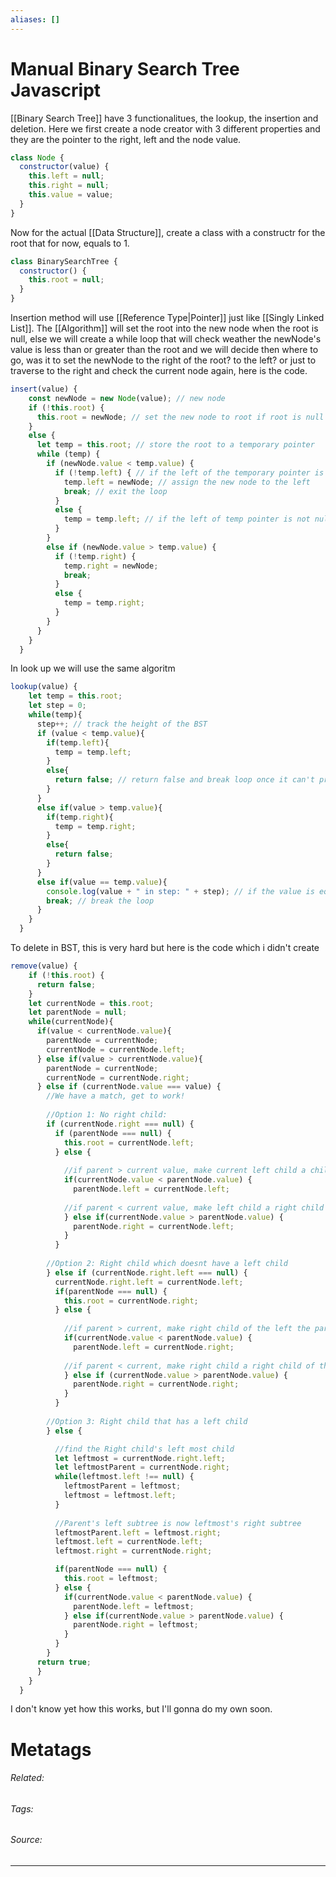 ```yaml
---
aliases: []
---
```

# Manual Binary Search Tree Javascript
[[Binary Search Tree]] have 3 functionalitues, the lookup, the insertion and deletion. 
Here we first create a node creator with 3 different properties and they are the pointer to the right, left and the node value.
```js
class Node {
  constructor(value) {
    this.left = null;
    this.right = null;
    this.value = value;
  }
}
```

Now for the actual [[Data Structure]], create a class with a constructr for the root that for now, equals to 1.
```js
class BinarySearchTree {
  constructor() {
    this.root = null;
  }
}
```

Insertion method will use [[Reference Type|Pointer]] just like [[Singly Linked List]]. The [[Algorithm]] will set the root into the new node when the root is null, else we will create a while loop that will check weather the newNode's value is less than or greater than the root and we will decide then where to go, was it to set the newNode to the right of the root? to the left? or just to traverse to the right and check the current node again, here is the code. 
```js
insert(value) {
    const newNode = new Node(value); // new node
    if (!this.root) {
      this.root = newNode; // set the new node to root if root is null
    }
    else {
      let temp = this.root; // store the root to a temporary pointer
      while (temp) {
        if (newNode.value < temp.value) {
          if (!temp.left) { // if the left of the temporary pointer is null, 
            temp.left = newNode; // assign the new node to the left
            break; // exit the loop
          }
          else {
            temp = temp.left; // if the left of temp pointer is not null, update the temp with it
          }
        }
        else if (newNode.value > temp.value) {
          if (!temp.right) {
            temp.right = newNode;
            break;
          }
          else {
            temp = temp.right;
          }
        }
      }
    }
  }
```

In look up we will use the same algoritm
```js
lookup(value) {
    let temp = this.root;
    let step = 0;
    while(temp){
      step++; // track the height of the BST
      if (value < temp.value){
        if(temp.left){
          temp = temp.left;
        }
        else{
          return false; // return false and break loop once it can't proceed
        }
      }
      else if(value > temp.value){
        if(temp.right){
          temp = temp.right;
        }
        else{
          return false;
        }
      }
      else if(value == temp.value){
        console.log(value + " in step: " + step); // if the value is equal to a node, yey. 
        break; // break the loop
      }
    }
  }
```

To delete in BST, this is very hard but here is the code which i didn't create
```js
remove(value) {
    if (!this.root) {
      return false;
    }
    let currentNode = this.root;
    let parentNode = null;
    while(currentNode){
      if(value < currentNode.value){
        parentNode = currentNode;
        currentNode = currentNode.left;
      } else if(value > currentNode.value){
        parentNode = currentNode;
        currentNode = currentNode.right;
      } else if (currentNode.value === value) {
        //We have a match, get to work!
        
        //Option 1: No right child: 
        if (currentNode.right === null) {
          if (parentNode === null) {
            this.root = currentNode.left;
          } else {
            
            //if parent > current value, make current left child a child of parent
            if(currentNode.value < parentNode.value) {
              parentNode.left = currentNode.left;
            
            //if parent < current value, make left child a right child of parent
            } else if(currentNode.value > parentNode.value) {
              parentNode.right = currentNode.left;
            }
          }
        
        //Option 2: Right child which doesnt have a left child
        } else if (currentNode.right.left === null) {
          currentNode.right.left = currentNode.left;
          if(parentNode === null) {
            this.root = currentNode.right;
          } else {
            
            //if parent > current, make right child of the left the parent
            if(currentNode.value < parentNode.value) {
              parentNode.left = currentNode.right;
            
            //if parent < current, make right child a right child of the parent
            } else if (currentNode.value > parentNode.value) {
              parentNode.right = currentNode.right;
            }
          }
        
        //Option 3: Right child that has a left child
        } else {

          //find the Right child's left most child
          let leftmost = currentNode.right.left;
          let leftmostParent = currentNode.right;
          while(leftmost.left !== null) {
            leftmostParent = leftmost;
            leftmost = leftmost.left;
          }
          
          //Parent's left subtree is now leftmost's right subtree
          leftmostParent.left = leftmost.right;
          leftmost.left = currentNode.left;
          leftmost.right = currentNode.right;

          if(parentNode === null) {
            this.root = leftmost;
          } else {
            if(currentNode.value < parentNode.value) {
              parentNode.left = leftmost;
            } else if(currentNode.value > parentNode.value) {
              parentNode.right = leftmost;
            }
          }
        }
      return true;
      }
    }
  }
```

I don't know yet how this works, but I'll gonna do my own soon. 






# Metatags
###### Related: 
###### Tags: 
###### Source: 

---